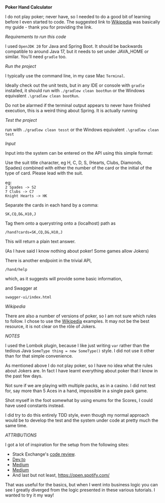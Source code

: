 **Poker Hand Calculator**

I do not play poker; never have, so I needed to do a good bit of learning before I even started to code. The suggested link to [Wikipedia](https://en.wikipedia.org/wiki/List_of_poker_hands) was basically my guide - thank you for providing the link.

*Requirements to run this code*

I used `OpenJDK 20` for Java and Spring Boot. It should be backwards compatible to around Java 17, but it needs to set under JAVA_HOME or similar. You'll need `gradle` too. 

*Run the project*

I typically use the command line, in my case Mac `Terminal`.

Ideally check out the unit tests, but in any IDE or console with `gradle` installed, it should run with `./gradlew clean bootRun` or the Windows equivalent `.\gradlew clean bootRun`. 

Do not be alarmed if the terminal output appears to never have finished execution, this is a weird thing about Spring. It is actually running

*Test the project*

run with `./gradlew clean tesst` or the Windows equivalent `.\gradlew clean test`

*Input*

Input into the system can be entered on the API using this simple format:

Use the suit title character, eg H, C, D, S, (Hearts, Clubs, Diamonds, Spades) combined with either the number of the card or the initial of the type of card. Please lead with the suit. 

eg:<br/>
`2 Spades -> S2`<br/>
`7 Clubs -> C7`<br/>
`Knight Hearts -> HK`

Separate the cards in each hand by a comma:

`SK,CQ,D&,H10,J`

Tag them onto a querystring onto a (localhost) path as

`/hand?cards=SK,CQ,D&,H10,J`

This will return a plain text answer.

(As I have said I know nothing about poker! Some games allow Jokers)

There is another endpoint in the trivial API,

`/hand/help`

which, as it suggests will provide some basic information,

and Swagger at 

`swagger-ui/index.html`

*Wikipedia*

There are also a number of versions of poker, so I am not sure which rules to follow. I chose to use the [Wikipedia](https://en.wikipedia.org/wiki/List_of_poker_hands) examples. It may not be the best resource, it is not clear on the rôle of Jokers. 

*NOTES*

I used the Lombok plugin, because I like just writing `var` rather than the tedious Java `SomeType thing = new SomeType()` style. I did not use it other than for that simple convenience.

As mentioned above I do not play poker, so I have no idea what the rules about Jokers are. In fact I have learnt everything about poker that I know in the past few days.

Not sure if we are playing with multiple packs, as in a casino. I did not test for, say more than 5 Aces in a hand, impossible in a single pack game.

Shot myself in the foot somewhat by using enums for the Scores, I could have used constants instead.

I did try to do this entirely TDD style, even though my normal approach would be to develop the test and the system under code at pretty much the same time.


*ATTRIBUTIONS*

I got a lot of inspiration for the setup from the following sites:

* Stack Exchange's [code review](https://codereview.stackexchange.com/questions/36916/weekend-challenge-poker-hand-evaluation).
* [Dev.to](https://dev.to/miketalbot/real-world-javascript-map-reduce-solving-the-poker-hand-problem-3eie)
* [Medium](https://joshgoestoflatiron.medium.com/july-17-evaluating-poker-hands-with-lookup-tables-and-perfect-hashing-c21e056da130)
* [Medium](https://blog.stackademic.com/building-a-simple-poker-hand-evaluator-in-c-1bb81676c25c)
* And last but not least, https://open.spotify.com/

That was useful for the basics, but when I went into business logic you can see I greatly diverged from the logic presented in these various tutorials. I wanted to try it my way!







